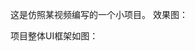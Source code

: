 
这是仿照某视频编写的一个小项目。
效果图：
[](https://github.com/xcg-code/SmartBeiJing/blob/master/ziliao/MyProjects.gif)

项目整体UI框架如图：

